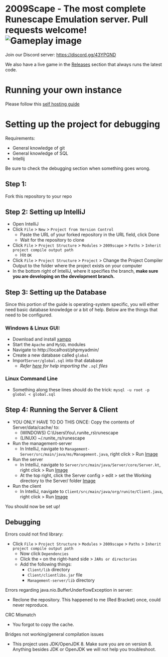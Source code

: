 # 2009Scape - The most complete Runescape Emulation server. Pull requests welcome! ![Gameplay image](https://i.imgur.com/31b6KpU.png)

Join our Discord server: https://discord.gg/43YPGND

We also have a live game in the [Releases](https://github.com/2009scape/2009scape/releases) section that always runs the latest code.

# Running your own instance
Please follow this [self hosting guide](selfhosting.md)

# Setting up the project for debugging
Requirements:
- General knowledge of git
- General knowledge of SQL
- Intellij

Be sure to check the debugging section when something goes wrong.

## Step 1:
Fork this repository to your repo

## Step 2: Setting up IntelliJ
- Open IntelliJ
- Click `File` > `New` > `Project from Version Control`
  - Paste the URL of your forked repository in the URL field, click Done
  - Wait for the repository to clone
- Click `File` > `Project Structure` > `Modules` > `2009scape` > `Paths` > `Inherit project compile output path`
  - Hit `OK`
- Click `File` > `Project Structure` > `Project` > Change the Project Compiler Output to the folder where the project exists on your computer
- In the bottom right of IntelliJ, where it specifies the branch, 
**make sure you are developing on the development branch.**
  
## Step 3: Setting up the Database
Since this portion of the guide is operating-system specific, you will either need basic database knowledge or a bit of help. Below are the things that need to be configured.

### Windows & Linux GUI:
- Download and install [xampp](https://www.apachefriends.org/download.html)
- Start the `Apache` and `MySQL` modules
- Navigate to http://localhost/phpmyadmin/
- Create a new database called `global`
- Import`Server/global.sql` into that database
  - _Refer [here](https://www.thecodedeveloper.com/import-large-sql-files-xampp/) for help importing the `.sql` files_

### Linux Command Line
- Something along these lines should do the trick:  `mysql -u root -p global < global.sql`


## Step 4: Running the Server & Client
- YOU ONLY HAVE TO DO THIS ONCE: Copy the contents of Server/data/cache/ to:
  - (WINDOWS) C:\Users\You\\.runite_rs\runescape
  - (LINUX) ~/.runite_rs/runescape
- Run the management-server
  - In IntelliJ, navigate to `Management-Server/src/main/java/ms/Management.java`, right click > Run [Image](https://i.imgur.com/KXxxeYK.png)
- Run the server
  - In IntelliJ, navigate to `Server/src/main/java/Server/core/Server.kt`, right click > Run [Image](https://i.imgur.com/XOSN7LK.png)
  - At the top right, click the Server config > edit > set the Working directory to the Server/ folder [Image](https://i.imgur.com/Kn6fyxz.png)
- Run the client
  - In IntelliJ, navigate to `Client/src/main/java/org/runite/Client.java`, right click > Run [Image](https://i.imgur.com/ZZE7FU1.png)
  
You should now be set up!

## Debugging

Errors could not find library:
- Click `File` > `Project Structure` > `Modules` > `2009scape` > `Paths` > `Inherit project compile output path`
  - Now click `Dependencies`
  - Click the `+` on the right-hand side > `JARs or directories`
  - Add the following things:
    - `Client/lib` directory
    - `Client/clientlibs.jar` file
    - `Management-server/lib` directory

Errors regarding java.nio.BufferUnderflowException in server:
- Reclone the repository. This happened to me (Red Bracket) once, could never reproduce.

CRC Mismatch
- You forgot to copy the cache.

Bridges not working/general compilation issues
- This project uses JDK/OpenJDK 8. Make sure you are on version 8. Anything besides JDK or OpenJDK we will not help you troubleshoot.
